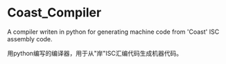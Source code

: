 # Coast_Compiler
A compiler writen in python for generating machine code from 'Coast' ISC assembly code.

用python编写的编译器，用于从"岸"ISC汇编代码生成机器代码。
